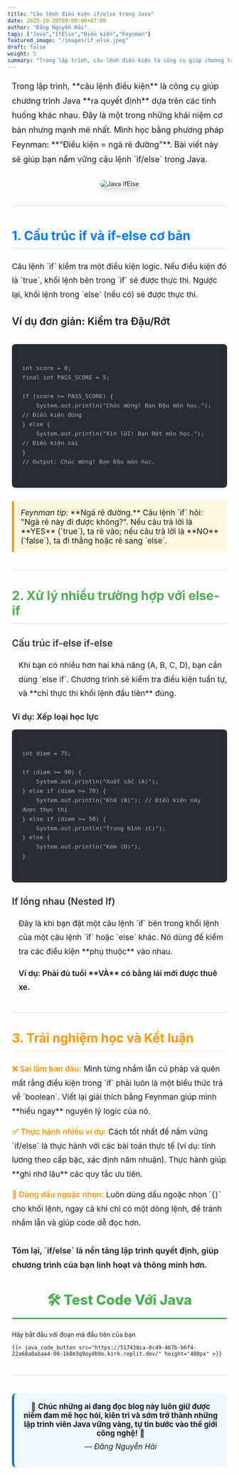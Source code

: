 ```yaml
---
title: "Câu lệnh điều kiện if/else trong Java"
date: 2025-10-20T09:00:00+07:00
author: "Đăng Nguyễn Hải"
tags: ["Java","IfElse","Điều kiện","Feynman"]
featured_image: "/images/if_else.jpeg"
draft: false
weight: 5
summary: "Trong lập trình, câu lệnh điều kiện là công cụ giúp chương trình Java ra quyết định dựa trên các tình huống khác nhau. Đây là một trong những khái niệm cơ bản nhưng mạnh mẽ nhất."
---
```


<div style="max-width: 950px; margin: 0 auto; padding: 0 10px;">
    
<p style="font-size: 1.3em; line-height: 1.8; margin-bottom: 30px;">
        Trong lập trình, **câu lệnh điều kiện** là công cụ giúp chương trình Java **ra quyết định** dựa trên các tình huống khác nhau. Đây là một trong những khái niệm cơ bản nhưng mạnh mẽ nhất. Mình học bằng phương pháp Feynman: **“Điều kiện = ngã rẽ đường”**. Bài viết này sẽ giúp bạn nắm vững câu lệnh `if/else` trong Java.
    </p>

<div style="text-align: center; margin-bottom: 40px;">
    <img src="/dangcode-blog/images/if_else.png" alt="Java IfElse" style="max-width: 90%; height: auto; border-radius: 10px; box-shadow: 0 6px 15px rgba(0, 0, 0, 0.15);">
</div>

<hr style="border: 0; height: 1px; background-color: #ddd; margin: 40px 0;">

<h2 style="color: #007bff; border-bottom: 3px solid #e0f7fa; padding-bottom: 10px; margin-top: 50px; font-weight: 700; font-size: 2.0em;">
    1. Cấu trúc if và if-else cơ bản
</h2>
<div style="font-size: 1.25em; line-height: 1.8; margin-bottom: 30px;">
    <p>Câu lệnh `if` kiểm tra một điều kiện logic. Nếu điều kiện đó là `true`, khối lệnh bên trong `if` sẽ được thực thi. Ngược lại, khối lệnh trong `else` (nếu có) sẽ được thực thi.</p>
    
<p style="font-size: 1.3em; font-weight: 600; margin-top: 25px;">Ví dụ đơn giản: Kiểm tra Đậu/Rớt</p>
</div>

<pre style="background-color: #282c34; color: #abb2bf; padding: 1.5em; border-radius: 8px; overflow-x: auto; font-size: 1.1em; line-height: 1.6;">
<code class="language-java">
int score = 8;
final int PASS_SCORE = 5;

if (score >= PASS_SCORE) {
    System.out.println("Chúc mừng! Bạn Đậu môn học."); // Điều kiện đúng
} else {
    System.out.println("Xin lỗi! Bạn Rớt môn học.");   // Điều kiện sai
}
// Output: Chúc mừng! Bạn Đậu môn học.
</code>
</pre>

  <div style="padding: 15px; border-left: 5px solid #ff9800; background-color: #fff8e1; margin: 30px 0; font-size: 1.25em;">
      <em>Feynman tip:</em> **Ngã rẽ đường.** Câu lệnh `if` hỏi: "Ngã rẽ này đi được không?". Nếu câu trả lời là **YES** (`true`), ta rẽ vào; nếu câu trả lời là **NO** (`false`), ta đi thẳng hoặc rẽ sang `else`.
  </div>

  <hr style="border: 0; height: 1px; background-color: #ddd; margin: 40px 0;">

  <h2 style="color: #4CAF50; border-bottom: 3px solid #e8f5e9; padding-bottom: 10px; margin-top: 40px; font-weight: 700; font-size: 2.0em;">
      2. Xử lý nhiều trường hợp với else-if
  </h2>

  <h3 style="color: #333; font-weight: 600; font-size: 1.5em; margin-top: 30px;">
      Cấu trúc if-else if-else
  </h3>
  <div style="font-size: 1.25em; line-height: 1.8; margin-left: 15px;">
      <p>Khi bạn có nhiều hơn hai khả năng (A, B, C, D), bạn cần dùng `else if`. Chương trình sẽ kiểm tra điều kiện tuần tự, và **chỉ thực thi khối lệnh đầu tiên** đúng.</p>
  </div>

  <p style="font-size: 1.3em; font-weight: 600; margin-top: 25px;">Ví dụ: Xếp loại học lực</p>

<pre style="background-color: #282c34; color: #abb2bf; padding: 1.5em; border-radius: 8px; overflow-x: auto; font-size: 1.1em; line-height: 1.6;">
<code class="language-java">
int diem = 75;

if (diem >= 90) {
    System.out.println("Xuất sắc (A)");
} else if (diem >= 70) {
    System.out.println("Khá (B)"); // Điều kiện này được thực thi
} else if (diem >= 50) {
    System.out.println("Trung bình (C)");
} else {
    System.out.println("Kém (D)");
}
</code>
</pre>

  <h3 style="color: #333; font-weight: 600; font-size: 1.5em; margin-top: 30px;">
      If lồng nhau (Nested If)
  </h3>
  <div style="font-size: 1.25em; line-height: 1.8; margin-left: 15px;">
      <p>Đây là khi bạn đặt một câu lệnh `if` bên trong khối lệnh của một câu lệnh `if` hoặc `else` khác. Nó dùng để kiểm tra các điều kiện **phụ thuộc** vào nhau.</p>
      <p style="font-weight: 600; margin-top: 15px;">Ví dụ: Phải đủ tuổi **VÀ** có bằng lái mới được thuê xe.</p>
  </div>

  <hr style="border: 0; height: 1px; background-color: #ddd; margin: 40px 0;">

  <h2 style="color: #ff9800; border-bottom: 3px solid #fff3e0; padding-bottom: 10px; margin-top: 40px; font-weight: 700; font-size: 2.0em;">
      3. Trải nghiệm học và Kết luận
  </h2>
  <div style="font-size: 1.25em; line-height: 1.8; margin-bottom: 30px;">
      <ul style="list-style-type: none; padding-left: 0;">
          <li style="margin-bottom: 15px;"><span style="font-weight: 600; color: #ff9800;">❌ Sai lầm ban đầu:</span> Mình từng nhầm lẫn cú pháp và quên mất rằng điều kiện trong `if` phải luôn là một biểu thức trả về `boolean`. Viết lại giải thích bằng Feynman giúp mình **hiểu ngay** nguyên lý logic của nó.</li>
          <li style="margin-bottom: 15px;"><span style="font-weight: 600; color: #ff9800;">✅ Thực hành nhiều ví dụ:</span> Cách tốt nhất để nắm vững `if/else` là thực hành với các bài toán thực tế (ví dụ: tính lương theo cấp bậc, xác định năm nhuận). Thực hành giúp **ghi nhớ lâu** các quy tắc ưu tiên.</li>
          <li style="margin-bottom: 15px;"><span style="font-weight: 600; color: #ff9800;">📝 Dùng dấu ngoặc nhọn:</span> Luôn dùng dấu ngoặc nhọn `{}` cho khối lệnh, ngay cả khi chỉ có một dòng lệnh, để tránh nhầm lẫn và giúp code dễ đọc hơn.</li>
      </ul>
  </div>

  <p style="font-size: 1.3em; line-height: 1.8; margin-bottom: 30px; font-weight: 600;">
      Tóm lại, `if/else` là nền tảng lập trình quyết định, giúp chương trình của bạn linh hoạt và thông minh hơn.
  </p>


<h2 style="color: #4CAF50; border-bottom: 3px solid #4CAF50; padding-bottom: 10px; margin-top: 40px; font-weight: 800; font-size: 2.2em; text-align: center;">
    🛠️ Test Code Với Java
</h2>

Hãy bắt đầu với đoạn mã đầu tiên của bạn

    {{< java_code_button src="https://517438ca-0c49-467b-b6f4-22a68a0abaa4-00-1k8m3q9oydb9e.kirk.replit.dev/" height="480px" >}}
  <hr style="border: 0; height: 1px; background-color: #ddd; margin: 40px 0;">

  <div style="text-align:center; background:#f0f8ff; border-left:5px solid #007acc; border-radius:10px; padding:20px; font-size:1.2em; margin-bottom: 40px;">
      🎯 <strong>Chúc những ai đang đọc blog này luôn giữ được niềm đam mê học hỏi, kiên trì và sớm trở thành những lập trình viên Java vững vàng, tự tin bước vào thế giới công nghệ!</strong> 🚀  
      <p style="margin-top: 10px;"><em>— Đăng Nguyễn Hải</em></p>
  </div>
</div>